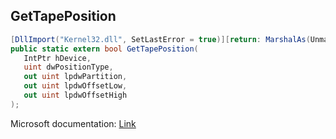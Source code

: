 ## GetTapePosition

```csharp
[DllImport("Kernel32.dll", SetLastError = true)][return: MarshalAs(UnmanagedType.Bool)]
public static extern bool GetTapePosition(
   IntPtr hDevice,
   uint dwPositionType,
   out uint lpdwPartition,
   out uint lpdwOffsetLow,
   out uint lpdwOffsetHigh
);
```

Microsoft documentation: [Link](https://docs.microsoft.com/en-us/windows/win32/api/winbase/nf-winbase-gettapeposition)
